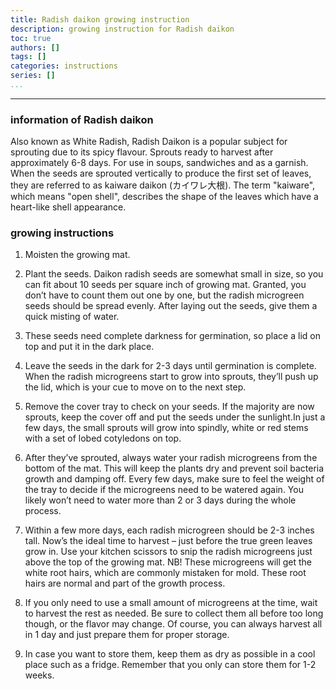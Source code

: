 ```yaml
---
title: Radish daikon growing instruction
description: growing instruction for Radish daikon
toc: true
authors: []
tags: []
categories: instructions
series: []
...
```

---

### information of Radish daikon

Also known as White Radish, Radish Daikon is a popular subject for sprouting due to its spicy flavour. Sprouts ready to harvest after approximately 6-8 days. For use in soups, sandwiches and as a garnish.
When the seeds are sprouted vertically to produce the first set of leaves, they are referred to as kaiware daikon (カイワレ大根). The term "kaiware", which means "open shell", describes the shape of the leaves which have a heart-like shell appearance.



### growing instructions

1. Moisten the growing mat.

2. Plant the seeds. Daikon radish seeds are somewhat small in size, so you can fit about 10 seeds per square inch of growing mat. Granted, you don’t have to count them out one by one, but the radish microgreen seeds should be spread evenly. After laying out the seeds, give them a quick misting of water.

3. These seeds need complete darkness for germination, so place a lid on top and put it in the dark place.

4. Leave the seeds in the dark for 2-3 days until germination is complete. When the radish microgreens start to grow into sprouts, they’ll push up the lid, which is your cue to move on to the next step.

5. Remove the cover tray to check on your seeds. If the majority are now sprouts, keep the cover off and put the seeds under the sunlight.In just a few days, the small sprouts will grow into spindly, white or red stems with a set of lobed cotyledons on top.

6. After they’ve sprouted, always water your radish microgreens from the bottom of the mat. This will keep the plants dry and prevent soil bacteria growth and damping off. Every few days, make sure to feel the weight of the tray to decide if the microgreens need to be watered again. You likely won’t need to water more than 2 or 3 days during the whole process.

7. Within a few more days, each radish microgreen should be 2-3 inches tall. Now’s the ideal time to harvest – just before the true green leaves grow in. Use your kitchen scissors to snip the radish microgreens just above the top of the growing mat. 
NB! These microgreens will get the white root hairs, which are commonly mistaken for mold. These root hairs are normal and part of the growth process.

8. If you only need to use a small amount of microgreens at the time, wait to harvest the rest as needed. Be sure to collect them all before too long though, or the flavor may change. Of course, you can always harvest all in 1 day and just prepare them for proper storage.

9. In case you want to store them, keep them as dry as possible in a cool place such as a fridge. Remember that you only can store them for 1-2 weeks.


